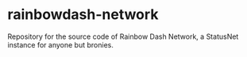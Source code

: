 rainbowdash-network
===================

Repository for the source code of Rainbow Dash Network, a StatusNet instance for anyone but bronies.